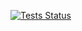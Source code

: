 [![Tests Status](https://github.com/hoopengo/nextcord-template/actions/workflows/tests.yml/badge.svg?branch=develop)](https://github.com/hoopengo/nextcord-template/actions/workflows/tests.yml)

